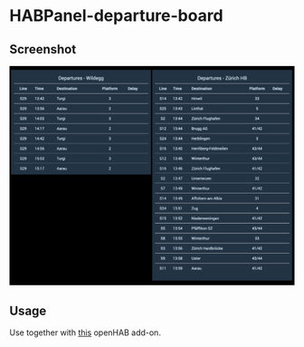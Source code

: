 # HABPanel-departure-board
## Screenshot
![Example image](Example_departures.png)

## Usage
Use together with [this](https://github.com/jeremystucki/openhab-addons/tree/publictransportswitzerland/bundles/org.openhab.binding.publictransportswitzerland) openHAB add-on.
